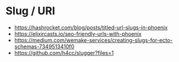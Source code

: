 # Slug / URI

* https://hashrocket.com/blog/posts/titled-url-slugs-in-phoenix
* https://elixircasts.io/seo-friendly-urls-with-phoenix
* https://medium.com/wemake-services/creating-slugs-for-ecto-schemas-7349513410f0
* https://github.com/h4cc/slugger?files=1
